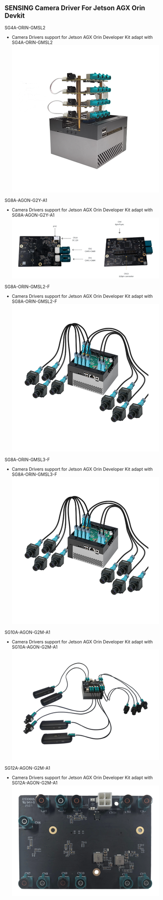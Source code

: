 ## SENSING Camera Driver For Jetson AGX Orin Devkit

SG4A-ORIN-GMSL2

* Camera Drivers support for Jetson AGX Orin Developer Kit adapt with SG4A-ORIN-GMSL2
 ![alt text](../Picture/SENSING%20Deserializer%20Adapt%20Board/SG4A-ORIN-GMSL2-2%20with%20Jetson%20AGX%20Orin%20Devkit.png)

SG8A-AGON-G2Y-A1
* Camera Drivers support for Jetson AGX Orin Developer Kit adapt with SG8A-AGON-G2Y-A1
 ![alt text](../Picture/SENSING%20Deserializer%20Adapt%20Board/SG8A-AGON-G2Y-A1.png)

SG8A-ORIN-GMSL2-F

* Camera Drivers support for Jetson AGX Orin Developer Kit adapt with SG8A-ORIN-GMSL2-F
 ![alt text](../Picture/SENSING%20Deserializer%20Adapt%20Board/SG8A-ORIN-GMSL2-F%20with%20Jetson%20AGX%20Orin%20Devkit.png)

 SG8A-ORIN-GMSL3-F

 * Camera Drivers support for Jetson AGX Orin Developer Kit adapt with SG8A-ORIN-GMSL3-F
 ![alt text](../Picture/SENSING%20Deserializer%20Adapt%20Board/SG8A-ORIN-GMSL2-F%20with%20Jetson%20AGX%20Orin%20Devkit.png)

SG10A-AGON-G2M-A1
* Camera Drivers support for Jetson AGX Orin Developer Kit adapt with SG10A-AGON-G2M-A1
 ![alt text](../Picture/SENSING%20Deserializer%20Adapt%20Board/SG10A-AGON-G2M-A1%20with%20Jetson%20AGX%20Orin%20Devkit.png)

SG12A-AGON-G2M-A1
* Camera Drivers support for Jetson AGX Orin Developer Kit adapt with SG12A-AGON-G2M-A1
 ![alt text](../Picture/SENSING%20Deserializer%20Adapt%20Board/SG12A-AGON-G2M-A1.png) 
